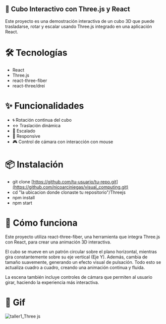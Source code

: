 ## 🧊 Cubo Interactivo con Three.js y React
Este proyecto es una demostración interactiva de un cubo 3D que puede trasladarse, rotar y escalar usando Three.js integrado en una aplicación React.

# 🛠️ Tecnologías
- React
- Three.js
- react-three-fiber
- react-three/drei


# ✨ Funcionalidades
- 🌀 Rotación continua del cubo
- ↔️ Traslación dinámica
- 🔎 Escalado 
- 📱 Responsive
- 🎮 Control de cámara con interacción con mouse 

# 📦 Instalación
- git clone [https://github.com/tu-usuario/tu-repo.git](https://github.com/nicoarciniegas/visual_computing.git)
- cd "la ubicacion donde clonaste tu repositorio"/Threejs
- npm install
- npm start

# 🧠 Cómo funciona
Este proyecto utiliza react-three-fiber, una herramienta que integra Three.js con React, para crear una animación 3D interactiva.

El cubo se mueve en un patrón circular sobre el plano horizontal, mientras gira constantemente sobre su eje vertical (Eje Y). Además, cambia de tamaño suavemente, generando un efecto visual de pulsación. Todo esto se actualiza cuadro a cuadro, creando una animación continua y fluida.

La escena también incluye controles de cámara que permiten al usuario girar, haciendo la experiencia más interactiva.

# 📸 Gif
 ![taller1_Three js](https://github.com/user-attachments/assets/ccbbf411-e170-4147-970c-5e0f28ddfa88)

